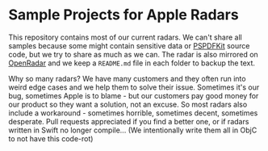 # Sample Projects for Apple Radars

This repository contains most of our current radars. We can't share all samples because some might contain sensitive data or [PSPDFKit](https://pspdfkit.com/) source code, but we try to share as much as we can.
The radar is also mirrored on [OpenRadar](openradar.appspot.com) and we keep a `README.md` file in each folder to backup the text.

Why so many radars? We have many customers and they often run into weird edge cases and we help them to solve their issue. Sometimes it's our bug, sometimes Apple is to blame - but our customers pay good money for our product so they want a solution, not an excuse. So most radars also include a workaround - sometimes horrible, sometimes decent, sometimes desperate. Pull requests appreciated if you find a better one, or if radars written in Swift no longer compile... (We intentionally write them all in ObjC to not have this code-rot)
